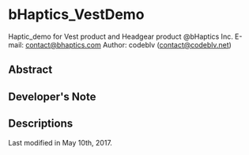 # bHaptics_VestDemo
Haptic_demo for Vest product and Headgear product @bHaptics Inc.
E-mail: contact@bhaptics.com
Author: codeblv (contact@codeblv.net)

## Abstract


## Developer's Note


## Descriptions


Last modified in May 10th, 2017.
